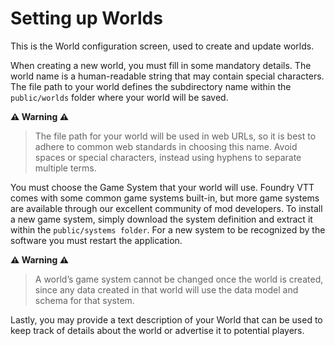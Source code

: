 # Setting up Worlds

This is the World configuration screen, used to create and update worlds.

When creating a new world, you must fill in some mandatory details. The world name is a human-readable string that may contain special characters. The file path to your world defines the subdirectory name within the `public/worlds` folder where your world will be saved.

**⚠️ Warning ⚠️**
> The file path for your world will be used in web URLs, so it is best to adhere to common web standards in choosing this name. Avoid spaces or special characters, instead using hyphens to separate multiple terms.

You must choose the Game System that your world will use. Foundry VTT comes with some common game systems built-in, but more game systems are available through our excellent community of mod developers. To install a new game system, simply download the system definition and extract it within the `public/systems folder`. For a new system to be recognized by the software you must restart the application.

**⚠️ Warning ⚠️**
> A world’s game system cannot be changed once the world is created, since any data created in that world will use the data model and schema for that system.

Lastly, you may provide a text description of your World that can be used to keep track of details about the world or advertise it to potential players.